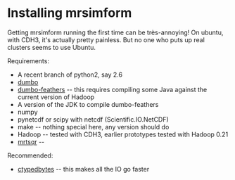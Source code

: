 Installing mrsimform
====================

Getting mrsimform running the first time can be très-annoying!  On ubuntu, with
CDH3, it's actually pretty painless.  But no one who puts up real clusters
seems to use Ubuntu.  

Requirements:
* A recent branch of python2, say 2.6
* [dumbo](https://github.com/klbostee/dumbo)
* [dumbo-feathers](https://github.com/klbostee/feathers) -- this requires compiling some Java against the
  current version of Hadoop  
* A version of the JDK to compile dumbo-feathers  
* numpy
* pynetcdf or scipy with netcdf (Scientific.IO.NetCDF)
* make -- nothing special here, any version should do
* Hadoop -- tested with CDH3, earlier prototypes tested with Hadoop 0.21
* [mrtsqr](https://github.com/arbenson/mrtsqr) -- 

Recommended:
* [ctypedbytes](https://github.com/klbostee/ctypedbytes) -- this makes
all the IO go faster



